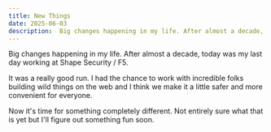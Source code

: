 ```yaml
---
title: New Things
date: 2025-06-03
description:  Big changes happening in my life. After almost a decade, today was my last day working at Shape Security / F5.
---
```


Big changes happening in my life. After almost a decade, today was my last day working at Shape Security / F5.

It was a really good run. I had the chance to work with incredible folks building wild things on the web and I think we make it a little safer and more convenient for everyone.

Now it's time for something completely different. Not entirely sure what that is yet but I'll figure out something fun soon.
